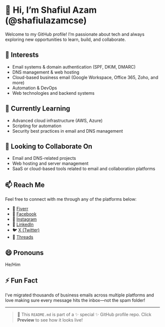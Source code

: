 # 👋 Hi, I’m Shafiul Azam (@shafiulazamcse)

Welcome to my GitHub profile! I’m passionate about tech and always exploring new opportunities to learn, build, and collaborate.

## 👀 Interests
- Email systems & domain authentication (SPF, DKIM, DMARC)
- DNS management & web hosting
- Cloud-based business email (Google Workspace, Office 365, Zoho, and more)
- Automation & DevOps
- Web technologies and backend systems

## 🌱 Currently Learning
- Advanced cloud infrastructure (AWS, Azure)
- Scripting for automation
- Security best practices in email and DNS management

## 💞️ Looking to Collaborate On
- Email and DNS-related projects
- Web hosting and server management
- SaaS or cloud-based tools related to email and collaboration platforms

## 📫 Reach Me
Feel free to connect with me through any of the platforms below:

- 💼 [Fiverr](https://fiverr.com/shafiulazamcse)
- 📘 [Facebook](https://facebook.com/shafiulazamcse)
- 📸 [Instagram](https://instagram.com/shafiulazamcse)
- 💼 [LinkedIn](https://linkedin.com/in/shafiulazamcse)
- 🐦 [X (Twitter)](https://x.com/shafiulazamcse)
- 🧵 [Threads](https://threads.net/@shafiulazamcse)

## 😄 Pronouns
He/Him

## ⚡ Fun Fact
I’ve migrated thousands of business emails across multiple platforms and love making sure every message hits the inbox—not the spam folder!

---

> 🔧 This `README.md` is part of a ✨ special ✨ GitHub profile repo. Click **Preview** to see how it looks live!

